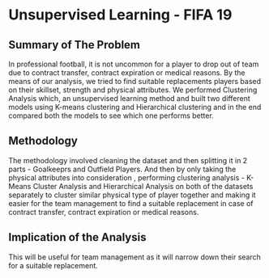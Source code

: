 # Unsupervised Learning - FIFA 19

## Summary of The Problem
In professional football, it is not uncommon for a player to drop out of team due to contract transfer, contract expiration or medical reasons. By the means of our analysis, we tried to find suitable replacements players based on their skillset, strength and physical attributes. We performed Clustering Analysis which, an unsupervised learning method and built two different models using K-means clustering and Hierarchical clustering and in the end compared both the models to see which one performs better.

## Methodology
The methodology involved cleaning the dataset and then splitting it in 2 parts - Goalkeeprs and Outfield Players. And then by only taking the physical attributes into consideration , performing clustering analysis - K-Means Cluster Analysis and Hierarchical Analysis on both of the datasets separately to cluster similar physical type of player together and making it easier for the team management to find a suitable replacement in case of contract transfer, contract expiration or medical reasons.

## Implication of the Analysis
This will be useful for team management as it will narrow down their search for a suitable replacement.
